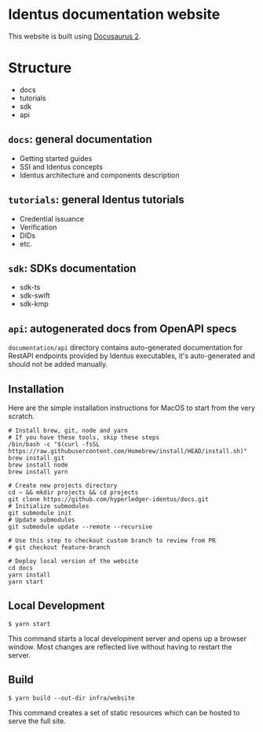# Identus documentation website

This website is built using [Docusaurus 2](https://docusaurus.io/).

# Structure
* docs
* tutorials
* sdk
* api

## `docs`: general documentation
* Getting started guides
* SSI and Identus concepts
* Identus architecture and components description

## `tutorials`: general Identus tutorials
* Credential issuance
* Verification
* DIDs
* etc.

## `sdk`: SDKs documentation
* sdk-ts
* sdk-swift
* sdk-kmp

## `api`: autogenerated docs from OpenAPI specs
`documentation/api` directory contains auto-generated documentation for RestAPI endpoints provided by Identus executables, it's auto-generated and should not be added manually.

## Installation

Here are the simple installation instructions for MacOS to start from the very scratch.

```shell
# Install brew, git, node and yarn
# If you have these tools, skip these steps
/bin/bash -c "$(curl -fsSL https://raw.githubusercontent.com/Homebrew/install/HEAD/install.sh)"
brew install git
brew install node
brew install yarn

# Create new projects directory
cd ~ && mkdir projects && cd projects
git clone https://github.com/hyperledger-identus/docs.git
# Initialize submodules
git submodule init
# Update submodules
git submodule update --remote --recursive

# Use this step to checkout custom branch to review from PR
# git checkout feature-branch

# Deploy local version of the website
cd docs
yarn install
yarn start
```

## Local Development

```
$ yarn start
```

This command starts a local development server and opens up a browser window. Most changes are reflected live without having to restart the server.

## Build

```
$ yarn build --out-dir infra/website
```

This command creates a set of static resources which can be hosted to serve the full site.
